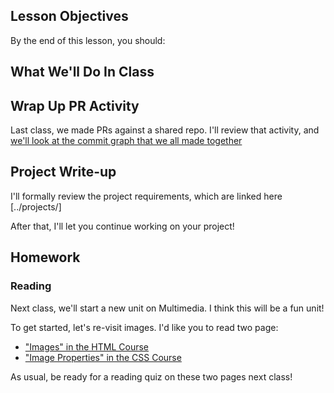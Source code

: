 ## Lesson Objectives
By the end of this lesson, you should:


## What We'll Do In Class

## Wrap Up PR Activity
Last class, we made PRs against a shared repo. I'll review
that activity, and [we'll look at the commit graph that we all made together](https://github.com/MrJonesAPS/students/network)

## Project Write-up

I'll formally review the project requirements, which are linked here [../projects/]

After that, I'll let you continue working on your project!


## Homework

### Reading
Next class, we'll start a new unit on Multimedia. I think this will be a fun unit!

To get started, let's re-visit images. I'd like you to read two page:
- ["Images" in the HTML Course](https://edube.org/learn/web-dev-ess-html/images)
- ["Image Properties" in the CSS Course](https://edube.org/learn/web-dev-ess-css/image-properties)

As usual, be ready for a reading quiz on these two pages next class!


